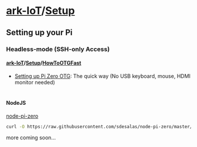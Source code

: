 # [ark-IoT](https://github.com/sleepdefic1t/ark-IoT)/[Setup](https://github.com/sleepdefic1t/ark-IoT/tree/master/Setup "ark-IoT/Setup")

## Setting up your Pi  

### Headless-mode (SSH-only Access)



#### [ark-IoT](https://github.com/sleepdefic1t/ark-IoT)/[Setup](https://github.com/sleepdefic1t/ark-IoT/tree/master/Setup)/[HowToOTGFast](https://github.com/sleepdefic1t/ark-IoT/blob/master/Setup/HowToOTGFast.md "ark-IoT/Setup/HowToOGTFast")  
-    [Setting up Pi Zero OTG](https://github.com/sleepdefic1t/ark-IoT/blob/master/Setup/HowToOTGFast.md "ark-IoT/Setup/HowToOGTFast"): The quick way (No USB keyboard, mouse, HDMI monitor needed)  
   

#
#### NodeJS

[node-pi-zero](https://github.com/sdesalas/node-pi-zero)
```bash
curl -O https://raw.githubusercontent.com/sdesalas/node-pi-zero/master/install-node-v.last.sh && sudo chmod +x install-node-v.last.sh && ./install-node-v.last.sh
```

more coming soon...
